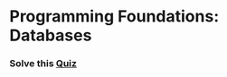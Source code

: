 # Programming Foundations: Databases
### Solve this [Quiz](https://docs.google.com/forms/d/e/1FAIpQLSeziDKK22d8wDAbZ91X8ghFxFT1zTEWViCmVajWiuoNTCfMmA/viewform?usp=sf_link)
